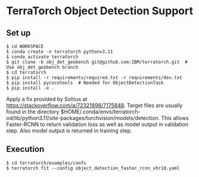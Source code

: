 # TerraTorch Object Detection Support

## Set up

```
$ cd WORKSPACE
$ conda create -n terratorch python=3.11
$ conda activate terratorch
$ git clone -b obj_det_geobench git@github.com:IBM/terratorch.git  # Use obj_det_geobench branch
$ cd terratorch
$ pip install -r requirements/required.txt -r requirements/dev.txt
$ pip install pycocotools  # Needed for ObjectDetectionTask
$ pip install -e .
```

Apply a fix provided by Soltius at https://stackoverflow.com/a/72321898/7175848.
Target files are usually found in the directory $HOME/.conda/envs/terratorch-od/lib/python3.11/site-packages/torchvision/models/detection.
This allows Faster-RCNN to return validation loss as well as model output in validation step.
Also model output is returned in training step.

## Execution
```
$ cd terratorch/examples/confs
$ terratorch fit --config object_detection_faster_rcnn_vhr10.yaml
```
